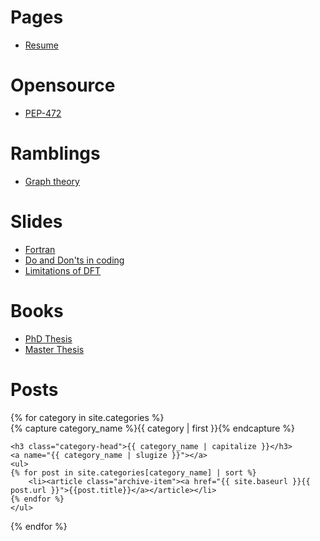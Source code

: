 # Pages

- [Resume](pages/resume.md)

# Opensource

- [PEP-472](https://www.python.org/dev/peps/pep-0472/)

# Ramblings

- [Graph theory](ramblings/graph_theory.md)

# Slides

- [Fortran](slides/fortran/fortran.svg)
- [Do and Don'ts in coding](slides/do_and_donts_in_coding/do_and_donts_in_coding.svg)
- [Limitations of DFT](slides/limitations_of_DFT/limitations_of_DFT.svg)

# Books

- [PhD Thesis](https://github.com/stefanoborini/thesis-PhD/blob/master/thesis-borini.pdf)
- [Master Thesis](https://github.com/stefanoborini/thesis-master/blob/master/borini-master-thesis.pdf)

# Posts

<div id="archives">
{% for category in site.categories %}
  <div class="archive-group">
    {% capture category_name %}{{ category | first }}{% endcapture %}
    <div id="#{{ category_name | slugize }}"></div>
    <p></p>
    
    <h3 class="category-head">{{ category_name | capitalize }}</h3>
    <a name="{{ category_name | slugize }}"></a>
    <ul>
    {% for post in site.categories[category_name] | sort %}
        <li><article class="archive-item"><a href="{{ site.baseurl }}{{ post.url }}">{{post.title}}</a></article></li>
    {% endfor %}
    </ul>
  </div>
{% endfor %}
</div>

